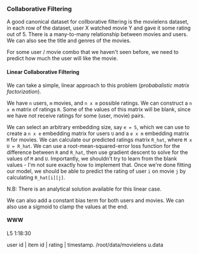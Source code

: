 ### Collaborative Filtering

A good canonical dataset for collborative filtering is the movielens dataset, in each row of the dataset, user X watched movie Y and gave it some rating out of 5. There is a many-to-many relationship between movies and users. We can also see the title and genres of the movies.

For some user / movie combo that we haven't seen before, we need to predict how much the user will like the movie.

#### Linear Collaborative Filtering

We can take a simple, linear approach to this problem (_probabalistic matrix factorization_).

We have `n` users, `m` movies, and `n x m` possible ratings. We can construct a `n x m` matrix of ratings `R`. Some of the values of this matrix will be blank, since we have not receive ratings for some (user, movie) pairs.

We can select an arbitrary embedding size, say `e = 5`, which we can use to create a `n x e` embedding matrix for users `U` and a `e x m` embedding matrix `M` for movies. We can calculate our predicted ratings matrix `R_hat`, where `M x U = R_hat`. We can use a root-mean-squared-error loss function for the difference between `R` and `R_hat`, then use gradient descent to solve for the values of `M` and `U`. Importantly, we shouldn't try to learn from the blank values - I'm not sure exactly how to implement that. Once we're done fitting our model, we should be able to predict the rating of user `i` on movie `j` by calculating `R_hat[i][j]`.

N.B: There is an analytical solution available for this linear case.

We can also add a constant bias term for both users and movies. We can also use a sigmoid to clamp the values at the end.

#### WWW

L5 1:18:30

user id | item id | rating | timestamp.
/root/data/movielens
u.data
